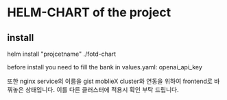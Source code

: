 # HELM-CHART of the project

## install  

helm install "projcetname" ./fotd-chart

before install you need to fill the bank in values.yaml: openai_api_key

또한 nginx service의 이름을  gist moblieX cluster와 연동을 위하여 frontend로 바꿔놓은 상태입니다. 이를 다른 클러스터에 적용시 확인 부탁 드립니다.
